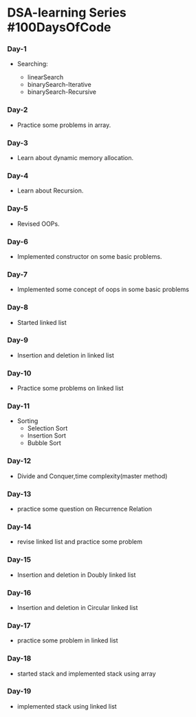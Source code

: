 # DSA-learning Series #100DaysOfCode

### Day-1
- Searching:

  - linearSearch
  - binarySearch-Iterative
  - binarySearch-Recursive

 ### Day-2
- Practice some problems in array.

 ### Day-3
- Learn about dynamic memory allocation.

 ### Day-4
 - Learn about Recursion.

 ### Day-5
- Revised OOPs.

### Day-6
 - Implemented constructor on some basic problems.

### Day-7
 - Implemented some concept of oops in some basic problems
### Day-8
 - Started linked list 
### Day-9
 - Insertion and deletion in linked list 
### Day-10
 - Practice some problems on linked list
### Day-11
 - Sorting
    - Selection Sort
    - Insertion Sort
    - Bubble Sort
### Day-12
 - Divide and Conquer,time complexity(master method)

### Day-13
  - practice some question on Recurrence Relation

### Day-14
 - revise linked list and practice some problem

### Day-15
 - Insertion and deletion in Doubly linked list

### Day-16
 - Insertion and deletion in Circular linked list

### Day-17
 - practice some problem in linked list

### Day-18
 - started stack and implemented stack using array

### Day-19
 - implemented stack using linked list
